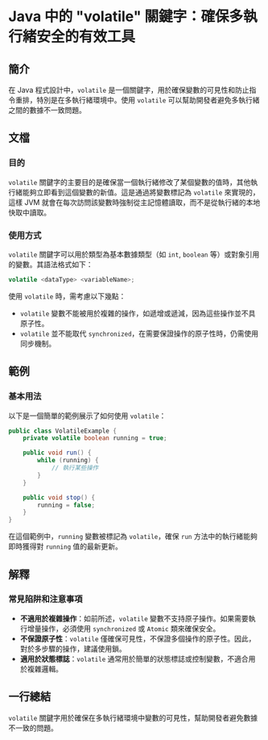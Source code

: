 <!--
Meta Description: # Java 中的 "volatile" 關鍵字：確保多執行緒安全的有效工具 ## 簡介 在 Java 程式設計中，`volatile` 是一個關鍵字，用於確保變數的可見性和防止指令重排，特別是在多執行緒環境中。使用 `volatile` 可以幫助開發者避免多執行緒之間的數據不一致問題。 ## 文檔...
Meta Keywords: volatile, running, java, public, boolean
-->

# Java 中的 "volatile" 關鍵字：確保多執行緒安全的有效工具

## 簡介
在 Java 程式設計中，`volatile` 是一個關鍵字，用於確保變數的可見性和防止指令重排，特別是在多執行緒環境中。使用 `volatile` 可以幫助開發者避免多執行緒之間的數據不一致問題。

## 文檔
### 目的
`volatile` 關鍵字的主要目的是確保當一個執行緒修改了某個變數的值時，其他執行緒能夠立即看到這個變數的新值。這是通過將變數標記為 `volatile` 來實現的，這樣 JVM 就會在每次訪問該變數時強制從主記憶體讀取，而不是從執行緒的本地快取中讀取。

### 使用方式
`volatile` 關鍵字可以用於類型為基本數據類型（如 `int`, `boolean` 等）或對象引用的變數。其語法格式如下：

```java
volatile <dataType> <variableName>;
```

使用 `volatile` 時，需考慮以下幾點：
- `volatile` 變數不能被用於複雜的操作，如遞增或遞減，因為這些操作並不具原子性。
- `volatile` 並不能取代 `synchronized`，在需要保證操作的原子性時，仍需使用同步機制。

## 範例
### 基本用法
以下是一個簡單的範例展示了如何使用 `volatile`：

```java
public class VolatileExample {
    private volatile boolean running = true;

    public void run() {
        while (running) {
            // 執行某些操作
        }
    }

    public void stop() {
        running = false;
    }
}
```

在這個範例中，`running` 變數被標記為 `volatile`，確保 `run` 方法中的執行緒能夠即時獲得對 `running` 值的最新更新。

## 解釋
### 常見陷阱和注意事項
- **不適用於複雜操作**：如前所述，`volatile` 變數不支持原子操作。如果需要執行增量操作，必須使用 `synchronized` 或 `Atomic` 類來確保安全。
- **不保證原子性**：`volatile` 僅確保可見性，不保證多個操作的原子性。因此，對於多步驟的操作，建議使用鎖。
- **適用於狀態標誌**：`volatile` 通常用於簡單的狀態標誌或控制變數，不適合用於複雜邏輯。

## 一行總結
`volatile` 關鍵字用於確保在多執行緒環境中變數的可見性，幫助開發者避免數據不一致的問題。